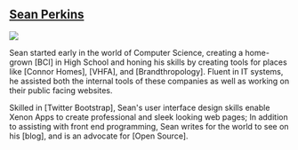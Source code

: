 <h2><a href="http://scperkins.github.io">Sean Perkins</a></h2>
<img src="//avatars1.githubusercontent.com/u/2635358?s=250" />
<p>
	Sean started early in the world of Computer Science, creating a home-grown
	[BCI] in High School and honing his skills by creating tools for places like
	[Connor Homes], [VHFA], and [Brandthropology]. Fluent in IT systems, he assisted
	both the internal tools of these companies as well as working on their public
	facing websites.
</p>
<p>
	Skilled in [Twitter Bootstrap], Sean's user interface design skills enable
	Xenon Apps to create professional and sleek looking web pages; In addition to
	assisting with front end programming, Sean writes for the world to see on his 
	[blog], and is an advocate for [Open Source].  
</p>


[BCI]:http://en.wikipedia.org/wiki/Brain–computer_interface
[Connor Homes]:http://connorbuilding.com/
[VHFA]:http://www.vhfa.org/
[Brandthropology]:http://www.brandthropology.com/
[blog]:http://scperkins.github.io/blog.html
[Open Source]:http://opensource.org/
[Twitter Bootstrap]:http://getbootstrap.com/2.3.2/